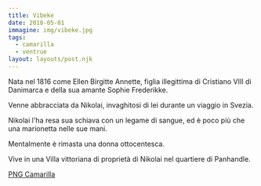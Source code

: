 ```yaml
---
title: Vibeke
date: 2018-05-01
immagine: img/vibeke.jpg
tags:
  - camarilla
  - ventrue
layout: layouts/post.njk
---
```


Nata nel 1816 come Ellen Birgitte Annette, figlia illegittima di Cristiano VIII di Danimarca e della sua amante Sophie Frederikke.

Venne abbracciata da Nikolai, invaghitosi di lei durante un viaggio in Svezia.

Nikolai l'ha resa sua schiava con un legame di sangue, ed è poco più che una marionetta nelle sue mani.

Mentalmente è rimasta una donna ottocentesca.

Vive in una Villa vittoriana di proprietà di Nikolai nel quartiere di Panhandle.

<a href="http://xabacadabra.com/cursed-legacy/png-camarilla.html" class="button back">PNG Camarilla</a>